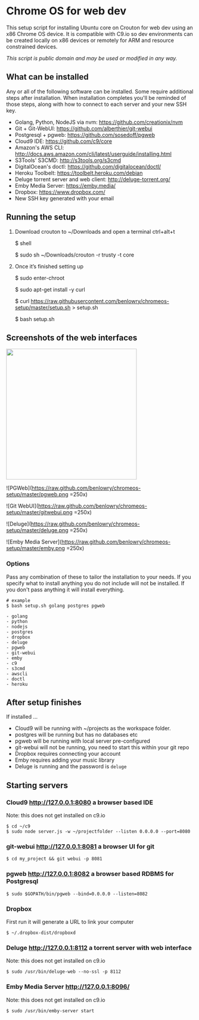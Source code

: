 # Chrome OS for web dev
This setup script for installing Ubuntu core on Crouton for web dev using an x86 Chrome OS device.  It is 
compatible with C9.io so dev environments can be created locally on x86 devices or remotely for ARM and
resource constrained devices.

*This script is public domain and may be used or modified in any way.*

## What can be installed
Any or all of the following software can be installed.  Some require additional steps after installation.
When installation completes you'll be reminded of those steps, along with how to connect to each server
and your new SSH key.

- Golang, Python, NodeJS via nvm: https://github.com/creationix/nvm
- Git + Git-WebUI: https://github.com/alberthier/git-webui
- Postgresql + pgweb: https://github.com/sosedoff/pgweb
- Cloud9 IDE: https://github.com/c9/core
- Amazon's  AWS CLI: http://docs.aws.amazon.com/cli/latest/userguide/installing.html
- S3Tools' S3CMD: http://s3tools.org/s3cmd
- DigitalOcean's doctl: https://github.com/digitalocean/doctl/
- Heroku Toolbelt: https://toolbelt.heroku.com/debian
- Deluge torrent server and web client: http://deluge-torrent.org/
- Emby Media Server: https://emby.media/
- Dropbox: https://www.dropbox.com/
- New SSH key generated with your email

## Running the setup
1) Download crouton to ~/Downloads and open a terminal ctrl+alt+t

    $ shell
    
    $ sudo sh ~/Downloads/crouton -r trusty -t core
    
2) Once it’s finished setting up

    $ sudo enter-chroot
    
    $ sudo apt-get install -y curl
    
    $ curl https://raw.githubusercontent.com/benlowry/chromeos-setup/master/setup.sh > setup.sh 
    
    $ bash setup.sh
    
## Screenshots of the web interfaces

<img src="https://raw.github.com/benlowry/chromeos-setup/master/cloud9.png" width="350"/>

![PGWeb](https://raw.github.com/benlowry/chromeos-setup/master/pgweb.png  =250x)

![Git WebUI](https://raw.github.com/benlowry/chromeos-setup/master/gitwebui.png  =250x)

![Deluge](https://raw.github.com/benlowry/chromeos-setup/master/deluge.png  =250x)

![Emby Media Server](https://raw.github.com/benlowry/chromeos-setup/master/emby.png  =250x)
    
### Options
Pass any combination of these to tailor the installation to your needs.  If you specify what
to install anything you do not include will not be installed.  If you don't pass anything it
will install everything.

    # example 
    $ bash setup.sh golang postgres pgweb

    - golang
    - python
    - nodejs
    - postgres
    - dropbox
    - deluge
    - pgweb
    - git-webui
    - emby
    - c9
    - s3cmd
    - awscli
    - doctl
    - heroku
    
## After setup finishes
If installed ...
- Cloud9 will be running with ~/projects as the workspace folder.  
- postgres will be running but has no databases etc
- pgweb will be running with local server pre-configured
- git-webui will not be running, you need to start this within your git repo
- Dropbox requires connecting your account
- Emby requires adding your music library
- Deluge is running and the password is `deluge`
    
## Starting servers
### Cloud9 http://127.0.0.1:8080 a browser based IDE 
Note: this does not get installed on c9.io

    $ cd ~/c9
    $ sudo node server.js -w ~/projectfolder --listen 0.0.0.0 --port=8080

### git-webui http://127.0.0.1:8081 a browser UI for git
  
    $ cd my_project && git webui -p 8081 

### pgweb http://127.0.0.1:8082 a browser based RDBMS for Postgresql 
    
    $ sudo $GOPATH/bin/pgweb --bind=0.0.0.0 --listen=8082
    
### Dropbox
First run it will generate a URL to link your computer
  
    $ ~/.dropbox-dist/dropboxd

### Deluge http://127.0.0.1:8112 a torrent server with web interface
Note: this does not get installed on c9.io

    $ sudo /usr/bin/deluge-web --no-ssl -p 8112
    
### Emby Media Server http://127.0.0.1:8096/
Note: this does not get installed on c9.io

    $ sudo /usr/bin/emby-server start
